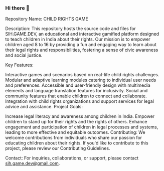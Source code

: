 ### Hi there 👋
Repository Name: CHILD RIGHTS GAME

Description:
This repository hosts the source code and files for SIH.GAME.DEV, an educational and interactive gamified platform designed to teach children in India about their rights. Our mission is to empower children aged 8 to 16 by providing a fun and engaging way to learn about their legal rights and responsibilities, fostering a sense of civic awareness and social justice.

Key Features:

Interactive games and scenarios based on real-life child rights challenges.
Modular and adaptive learning modules catering to individual user needs and preferences.
Accessible and user-friendly design with multimedia elements and language translation features for inclusivity.
Social and community features that enable children to connect and collaborate.
Integration with child rights organizations and support services for legal advice and assistance.
Project Goals:

Increase legal literacy and awareness among children in India.
Empower children to stand up for their rights and the rights of others.
Enhance engagement and participation of children in legal processes and systems, leading to more effective and equitable outcomes.
Contributing:
We welcome contributions from individuals who share our passion for educating children about their rights. If you'd like to contribute to this project, please review our Contributing Guidelines.

Contact:
For inquiries, collaborations, or support, please contact sih.game.dev@gmail.com.
